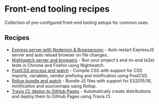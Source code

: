 # Front-end tooling recipes

Collection of pre-configured front-end tooling setups for common uses.


## Recipes

* [Express server with Nodemon & Browsersync](/express-with-nodemon-browsersync/) - Auto restart ExpressJS server and auto reload browser on file changes..
* [Nightwatch server and browsers](/nightwatch-server-and-browsers/) - Run your project's end-to-end (e2e) tests in Chrome and Firefox using Nightwatch.
* [PostCSS process and watch](/postcss-process-and-watch/) - Compile CSS with support for CSS imports, variables, vendor prefixing and minification using PostCSS.
* [Rollup bundle and watch](/rollup-bundle-and-watch/) -  Bundle JS files with support for ES2015/16, minification and sourcemaps using Rollup.
* [Travis CI: deploy to GitHub Pages](/travis-deploy-to-gh-pages/) - Automatically create distributions and deploy them to GitHub Pages using Travis CI.